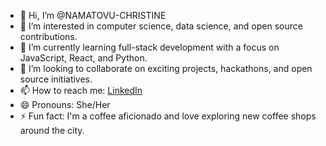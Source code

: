 - 👋 Hi, I’m @NAMATOVU-CHRISTINE
- 👀 I’m interested in computer science, data science, and open source contributions.
- 🌱 I’m currently learning full-stack development with a focus on JavaScript, React, and Python.
- 💞️ I’m looking to collaborate on exciting projects, hackathons, and open source initiatives.
- 📫 How to reach me: [LinkedIn](https://www.linkedin.com/in/namatovu-christine)
- 😄 Pronouns: She/Her
- ⚡ Fun fact: I'm a coffee aficionado and love exploring new coffee shops around the city.

<!---
NAMATOVU-CHRISTINE/NAMATOVU-CHRISTINE is a ✨ special ✨ repository because its `README.md` (this file) appears on your GitHub profile.
You can click the Preview link to take a look at your changes.
--->
